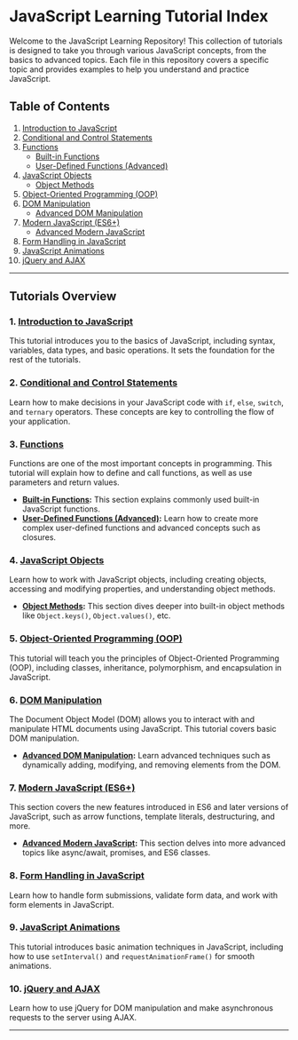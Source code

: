 # JavaScript Learning Tutorial Index

Welcome to the JavaScript Learning Repository! This collection of tutorials is designed to take you through various JavaScript concepts, from the basics to advanced topics. Each file in this repository covers a specific topic and provides examples to help you understand and practice JavaScript.

## Table of Contents

1. [Introduction to JavaScript](01-intro.md)
2. [Conditional and Control Statements](02-conditional-and-control-statements.md)
3. [Functions](03-00-functions.md)
   - [Built-in Functions](03-01-built-in-functions.md)
   - [User-Defined Functions (Advanced)](03-02-user-defined-funcs-advanced.md)
4. [JavaScript Objects](04-00-JS-Objects.md)
   - [Object Methods](04-01-JS-object-methods.md)
5. [Object-Oriented Programming (OOP)](04-02-OOPs.md)
6. [DOM Manipulation](05-00-DOM.md)
   - [Advanced DOM Manipulation](05-01-DOM-Advanced.md)
7. [Modern JavaScript (ES6+)](06-00-modern-js.md)
   - [Advanced Modern JavaScript](06-01-modernJS-advanced.md)
8. [Form Handling in JavaScript](07-form-handling.md)
9. [JavaScript Animations](08-00-animations.md)
10. [jQuery and AJAX](08-00-jQuery-AJAX.md)

---

## Tutorials Overview

### 1. [Introduction to JavaScript](01-intro.md)
This tutorial introduces you to the basics of JavaScript, including syntax, variables, data types, and basic operations. It sets the foundation for the rest of the tutorials.

### 2. [Conditional and Control Statements](02-conditional-and-control-statements.md)
Learn how to make decisions in your JavaScript code with `if`, `else`, `switch`, and `ternary` operators. These concepts are key to controlling the flow of your application.

### 3. [Functions](03-00-functions.md)
Functions are one of the most important concepts in programming. This tutorial will explain how to define and call functions, as well as use parameters and return values.
- **[Built-in Functions](03-01-built-in-functions.md):** This section explains commonly used built-in JavaScript functions.
- **[User-Defined Functions (Advanced)](03-02-user-defined-funcs-advanced.md):** Learn how to create more complex user-defined functions and advanced concepts such as closures.

### 4. [JavaScript Objects](04-00-JS-Objects.md)
Learn how to work with JavaScript objects, including creating objects, accessing and modifying properties, and understanding object methods.
- **[Object Methods](04-01-JS-object-methods.md):** This section dives deeper into built-in object methods like `Object.keys()`, `Object.values()`, etc.

### 5. [Object-Oriented Programming (OOP)](04-02-OOPs.md)
This tutorial will teach you the principles of Object-Oriented Programming (OOP), including classes, inheritance, polymorphism, and encapsulation in JavaScript.

### 6. [DOM Manipulation](05-00-DOM.md)
The Document Object Model (DOM) allows you to interact with and manipulate HTML documents using JavaScript. This tutorial covers basic DOM manipulation.
- **[Advanced DOM Manipulation](05-01-DOM-Advanced.md):** Learn advanced techniques such as dynamically adding, modifying, and removing elements from the DOM.

### 7. [Modern JavaScript (ES6+)](06-00-modern-js.md)
This section covers the new features introduced in ES6 and later versions of JavaScript, such as arrow functions, template literals, destructuring, and more.
- **[Advanced Modern JavaScript](06-01-modernJS-advanced.md):** This section delves into more advanced topics like async/await, promises, and ES6 classes.

### 8. [Form Handling in JavaScript](07-form-handling.md)
Learn how to handle form submissions, validate form data, and work with form elements in JavaScript.

### 9. [JavaScript Animations](08-00-animations.md)
This tutorial introduces basic animation techniques in JavaScript, including how to use `setInterval()` and `requestAnimationFrame()` for smooth animations.

### 10. [jQuery and AJAX](08-00-jQuery-AJAX.md)
Learn how to use jQuery for DOM manipulation and make asynchronous requests to the server using AJAX.

---
